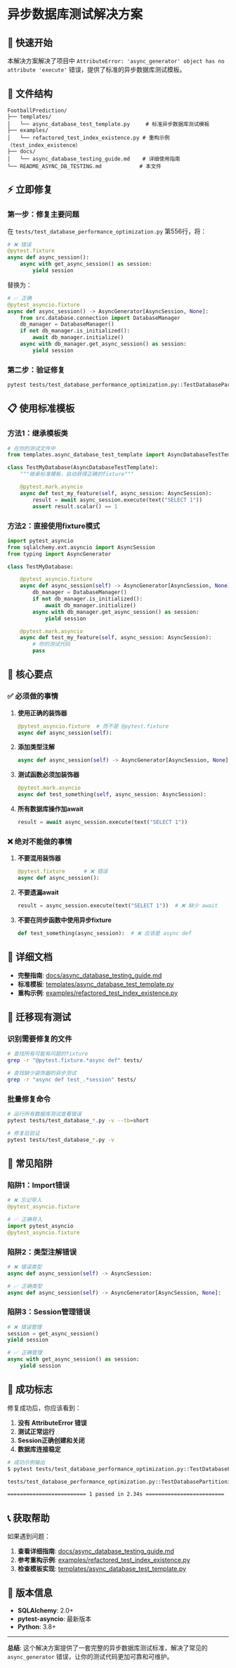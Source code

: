 # 异步数据库测试解决方案

## 🚀 快速开始

本解决方案解决了项目中 `AttributeError: 'async_generator' object has no attribute 'execute'` 错误，提供了标准的异步数据库测试模板。

## 📁 文件结构

```
FootballPrediction/
├── templates/
│   └── async_database_test_template.py     # 标准异步数据库测试模板
├── examples/
│   └── refactored_test_index_existence.py # 重构示例（test_index_existence）
├── docs/
│   └── async_database_testing_guide.md    # 详细使用指南
└── README_ASYNC_DB_TESTING.md            # 本文件
```

## ⚡ 立即修复

### 第一步：修复主要问题

在 `tests/test_database_performance_optimization.py` 第556行，将：

```python
# ❌ 错误
@pytest.fixture
async def async_session():
    async with get_async_session() as session:
        yield session
```

替换为：

```python
# ✅ 正确
@pytest_asyncio.fixture
async def async_session() -> AsyncGenerator[AsyncSession, None]:
    from src.database.connection import DatabaseManager
    db_manager = DatabaseManager()
    if not db_manager.is_initialized():
        await db_manager.initialize()
    async with db_manager.get_async_session() as session:
        yield session
```

### 第二步：验证修复

```bash
pytest tests/test_database_performance_optimization.py::TestDatabasePartitioning::test_matches_partition_insertion -v
```

## 📋 使用标准模板

### 方法1：继承模板类

```python
# 在你的测试文件中
from templates.async_database_test_template import AsyncDatabaseTestTemplate

class TestMyDatabase(AsyncDatabaseTestTemplate):
    """继承标准模板，自动获得正确的fixture"""

    @pytest.mark.asyncio
    async def test_my_feature(self, async_session: AsyncSession):
        result = await async_session.execute(text("SELECT 1"))
        assert result.scalar() == 1
```

### 方法2：直接使用fixture模式

```python
import pytest_asyncio
from sqlalchemy.ext.asyncio import AsyncSession
from typing import AsyncGenerator

class TestMyDatabase:

    @pytest_asyncio.fixture
    async def async_session(self) -> AsyncGenerator[AsyncSession, None]:
        db_manager = DatabaseManager()
        if not db_manager.is_initialized():
            await db_manager.initialize()
        async with db_manager.get_async_session() as session:
            yield session

    @pytest.mark.asyncio
    async def test_my_feature(self, async_session: AsyncSession):
        # 你的测试代码
        pass
```

## 🎯 核心要点

### ✅ 必须做的事情

1. **使用正确的装饰器**
   ```python
   @pytest_asyncio.fixture  # 而不是 @pytest.fixture
   async def async_session(self):
   ```

2. **添加类型注解**
   ```python
   async def async_session(self) -> AsyncGenerator[AsyncSession, None]:
   ```

3. **测试函数必须加装饰器**
   ```python
   @pytest.mark.asyncio
   async def test_something(self, async_session: AsyncSession):
   ```

4. **所有数据库操作加await**
   ```python
   result = await async_session.execute(text("SELECT 1"))
   ```

### ❌ 绝对不能做的事情

1. **不要混用装饰器**
   ```python
   @pytest.fixture      # ❌ 错误
   async def async_session():
   ```

2. **不要遗漏await**
   ```python
   result = async_session.execute(text("SELECT 1"))  # ❌ 缺少 await
   ```

3. **不要在同步函数中使用异步fixture**
   ```python
   def test_something(async_session):  # ❌ 应该是 async def
   ```

## 📖 详细文档

- **完整指南**: [docs/async_database_testing_guide.md](docs/async_database_testing_guide.md)
- **标准模板**: [templates/async_database_test_template.py](templates/async_database_test_template.py)
- **重构示例**: [examples/refactored_test_index_existence.py](examples/refactored_test_index_existence.py)

## 🔧 迁移现有测试

### 识别需要修复的文件

```bash
# 查找所有可能有问题的fixture
grep -r "@pytest.fixture.*async def" tests/

# 查找缺少装饰器的异步测试
grep -r "async def test_.*session" tests/
```

### 批量修复命令

```bash
# 运行所有数据库测试查看错误
pytest tests/test_database_*.py -v --tb=short

# 修复后验证
pytest tests/test_database_*.py -v
```

## 🚨 常见陷阱

### 陷阱1：Import错误
```python
# ❌ 忘记导入
@pytest_asyncio.fixture

# ✅ 正确导入
import pytest_asyncio
@pytest_asyncio.fixture
```

### 陷阱2：类型注解错误
```python
# ❌ 错误类型
async def async_session(self) -> AsyncSession:

# ✅ 正确类型
async def async_session(self) -> AsyncGenerator[AsyncSession, None]:
```

### 陷阱3：Session管理错误
```python
# ❌ 错误管理
session = get_async_session()
yield session

# ✅ 正确管理
async with get_async_session() as session:
    yield session
```

## 🎉 成功标志

修复成功后，你应该看到：

1. **没有 AttributeError 错误**
2. **测试正常运行**
3. **Session正确创建和关闭**
4. **数据库连接稳定**

```bash
# 成功示例输出
$ pytest tests/test_database_performance_optimization.py::TestDatabasePartitioning::test_matches_partition_insertion -v

tests/test_database_performance_optimization.py::TestDatabasePartitioning::test_matches_partition_insertion PASSED [100%]

========================= 1 passed in 2.34s =========================
```

## 📞 获取帮助

如果遇到问题：

1. **查看详细指南**: [docs/async_database_testing_guide.md](docs/async_database_testing_guide.md)
2. **参考重构示例**: [examples/refactored_test_index_existence.py](examples/refactored_test_index_existence.py)
3. **检查模板实现**: [templates/async_database_test_template.py](templates/async_database_test_template.py)

## 🔄 版本信息

- **SQLAlchemy**: 2.0+
- **pytest-asyncio**: 最新版本
- **Python**: 3.8+

---

**总结**: 这个解决方案提供了一套完整的异步数据库测试标准，解决了常见的 `async_generator` 错误，让你的测试代码更加可靠和可维护。
